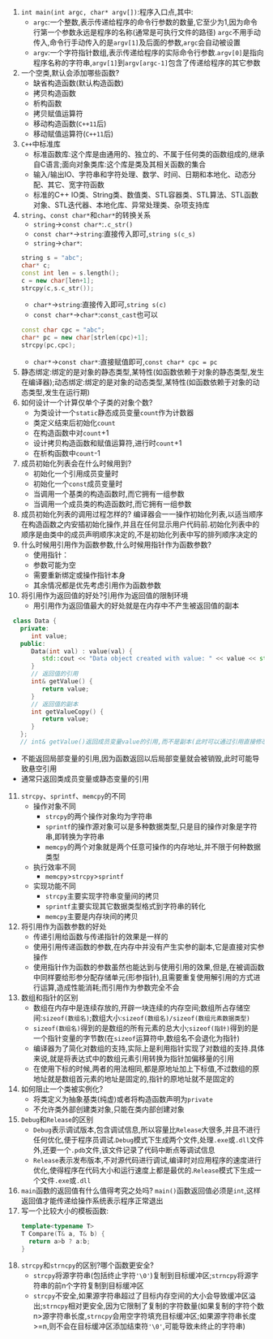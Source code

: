 1. `int main(int argc, char* argv[])`:程序入口点,其中:</mark>
   * `argc`:一个整数,表示传递给程序的命令行参数的数量,它至少为1,因为命令行第一个参数永远是程序的名称(通常是可执行文件的路径)   `argc`不用手动传入,命令行手动传入的是`argv[1]`及后面的参数,`argc`会自动被设置
   * `argv`:一个字符指针数组,表示传递给程序的实际命令行参数.`argv[0]`是指向程序名称的字符串,`argv[1]`到`argv[argc-1]`包含了传递给程序的其它参数
2. 一个空类,默认会添加哪些函数?
   * 缺省构造函数(默认构造函数)
   * 拷贝构造函数
   * 析构函数
   * 拷贝赋值运算符
   * 移动构造函数(`C++11`后)
   * 移动赋值运算符(`C++11`后)
3. `C++`中标准库
   * 标准函数库:这个库是由通用的、独立的、不属于任何类的函数组成的,继承自C语言;面向对象类库:这个库是类及其相关函数的集合
   * 输入/输出IO、字符串和字符处理、数学、时间、日期和本地化、动态分配、其它、宽字符函数
   * 标准的C++ IO类、String类、数值类、STL容器类、STL算法、STL函数对象、STL迭代器、本地化库、异常处理类、杂项支持库
4. `string`、`const char*`和`char*`的转换关系
   * `string`->`const char*`:`.c_str()`
   * `const char*`->`string`:直接传入即可,`string s(c_s)`
   * `string`->`char*`:
    ```C++
    string s = "abc";
    char* c;
    const int len = s.length();
    c = new char[len+1];
    strcpy(c,s.c_str());
    ```
   * `char*`->`string`:直接传入即可,`string s(c)`
   * `const char*`->`char*`:`const_cast`也可以
    ```C++
    const char cpc = "abc";
    char* pc = new char[strlen(cpc)+1];
    strcpy(pc,cpc);
    ```  
   * `char*`->`const char*`:直接赋值即可,`const char* cpc = pc`
5. 静态绑定:绑定的是对象的静态类型,某特性(如函数依赖于对象的静态类型,发生在编译器);动态绑定:绑定的是对象的动态类型,某特性(如函数依赖于对象的动态类型,发生在运行期)
6. 如何设计一个计算仅单个子类的对象个数?
   * 为类设计一个`static`静态成员变量`count`作为计数器
   * 类定义结束后初始化`count`
   * 在构造函数中对`count`+1
   * 设计拷贝构造函数和赋值运算符,进行时`count`+1
   * 在析构函数中`count`-1
7. 成员初始化列表会在什么时候用到?
   * 初始化一个引用成员变量时
   * 初始化一个`const`成员变量时
   * 当调用一个基类的构造函数时,而它拥有一组参数
   * 当调用一个成员类的构造函数时,而它拥有一组参数
8. 成员初始化列表的调用过程怎样的?
   编译器会一一操作初始化列表,以适当顺序在构造函数之内安插初始化操作,并且在任何显示用户代码前.初始化列表中的顺序是由类中的成员声明顺序决定的,不是初始化列表中写的排列顺序决定的
9. 什么时候用引用作为函数参数,什么时候用指针作为函数参数?
   * 使用指针：
    - 参数可能为空
    - 需要重新绑定或操作指针本身
   * 其余情况都是优先考虑引用作为函数参数
10. 将引用作为返回值的好处?引用作为返回值的限制环境
    * 用引用作为返回值最大的好处就是在内存中不产生被返回值的副本
   ```C++
    class Data {
      private:
         int value;
      public:
         Data(int val) : value(val) {
            std::cout << "Data object created with value: " << value << std::endl;
         }
         // 返回值的引用
         int& getValue() {
            return value;
         }
         // 返回值的副本
         int getValueCopy() {
            return value;
         }
      };
      // int& getValue()返回成员变量value的引用,而不是副本(此时可以通过引用直接修改原始成员变量的值);int getValueCopy()返回的是成员变量value的副本
   ```
   * 不能返回局部变量的引用,因为函数返回以后局部变量就会被销毁,此时可能导致悬空引用
   * 通常只返回类成员变量或静态变量的引用
11. `strcpy`、`sprintf`、`memcpy`的不同
    * 操作对象不同
      - `strcpy`的两个操作对象均为字符串
      - `sprintf`的操作源对象可以是多种数据类型,只是目的操作对象是字符串,即转换为字符串
      - `memcpy`的两个对象就是两个任意可操作的内存地址,并不限于何种数据类型
    * 执行效率不同
      - `memcpy`>`strcpy`>`sprintf`
    * 实现功能不同
      - `strcpy`主要实现字符串变量间的拷贝
      - `sprintf`主要实现其它数据类型格式到字符串的转化
      - `memcpy`主要是内存块间的拷贝
12. 将引用作为函数参数的好处
    * 传递引用给函数与传递指针的效果是一样的
    * 使用引用传递函数的参数,在内存中并没有产生实参的副本,它是直接对实参操作
    * 使用指针作为函数的参数虽然也能达到与使用引用的效果,但是,在被调函数中同样要给形参分配存储单元(形参指针),且需要重复使用解引用的方式进行运算,造成性能消耗;而引用作为参数完全不会      
13. 数组和指针的区别
    * 数组在内存中是连续存放的,开辟一块连续的内存空间;数组所占存储空间:`sizeof(数组名)`;数组大小:`sizeof(数组名)/sizeof(数组元素数据类型)`
    * `sizeof(数组名)`得到的是数组的所有元素的总大小;`sizeof(指针)`得到的是一个指针变量的字节数(在`sizeof`运算符中,数组名不会退化为指针)
    * 编译器为了简化对数组的支持,实际上是利用指针实现了对数组的支持.具体来说,就是将表达式中的数组元素引用转换为指针加偏移量的引用
    * 在使用下标的时候,两者的用法相同,都是原地址加上下标值,不过数组的原地址就是数组首元素的地址是固定的,指针的原地址就不是固定的
14. 如何阻止一个类被实例化?
    * 将类定义为抽象基类(纯虚)或者将构造函数声明为`private`
    * 不允许类外部创建类对象,只能在类内部创建对象
15. `Debug`和`Release`的区别
    * `Debug`表示调试版本,包含调试信息,所以容量比`Release`大很多,并且不进行任何优化,便于程序员调试.`Debug`模式下生成两个文件,处理`.exe`或`.dll`文件外,还要一个`.pdb`文件,该文件记录了代码中断点等调试信息
    * `Release`表示发布版本,不对源代码进行调试,编译时对应用程序的速度进行优化,使得程序在代码大小和运行速度上都是最优的.`Release`模式下生成一个文件`.exe`或`.dll`
16. `main`函数的返回值有什么值得考究之处吗?
    `main()`函数返回值必须是`int`,这样返回值才能传递给操作系统表示程序正常退出
17. 写一个比较大小的模板函数:
    ```C++
    template<typename T>
    T Compare(T& a, T& b) {
      return a>b ? a:b;
    }
    ```
18. `strcpy`和`strncpy`的区别?哪个函数更安全?
    * `strcpy`将源字符串(包括终止字符`'\0'`)复制到目标缓冲区;`strncpy`将源字符串的前n个字符复制到目标缓冲区
    * `strcpy`不安全,如果源字符串超过了目标内存空间的大小会导致缓冲区溢出;`strncpy`相对更安全,因为它限制了复制的字符数量(如果复制的字符个数n>源字符串长度,`strncpy`会用空字符填充目标缓冲区;如果源字符串长度>=n,则不会在目标缓冲区添加结束符`'\0'`,可能导致未终止的字符串)
         
